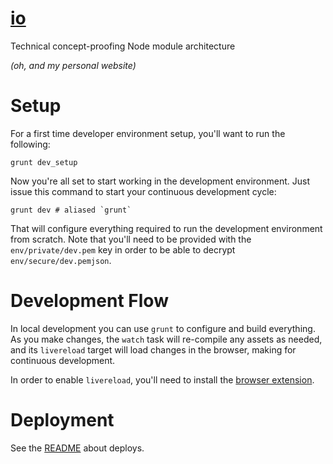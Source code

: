 # [**io**](http://bevacqua.io)

Technical concept-proofing Node module architecture

_(oh, and my personal website)_

# Setup

For a first time developer environment setup, you'll want to run the following:

```shell
grunt dev_setup
```

Now you're all set to start working in the development environment. Just issue this command to start your continuous development cycle:

```shell
grunt dev # aliased `grunt`
```

That will configure everything required to run the development environment from scratch. Note that you'll need to be provided with the `env/private/dev.pem` key in order to be able to decrypt `env/secure/dev.pemjson`.

# Development Flow

In local development you can use `grunt` to configure and build everything. As you make changes, the `watch` task will re-compile any assets as needed, and its `livereload` target will load changes in the browser, making for continuous development.

In order to enable `livereload`, you'll need to install the [browser extension](http://feedback.livereload.com/knowledgebase/articles/86242).

# Deployment

See the [README](https://github.com/bevacqua/io/tree/master/deploy/README.markdown) about deploys.
